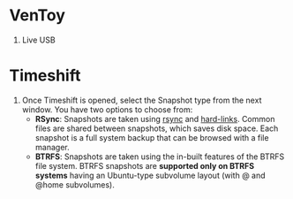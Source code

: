 # VenToy
1. Live USB
# Timeshift
1. Once Timeshift is opened, select the Snapshot type from the next window. You have two options to choose from:
	- ****RSync****: Snapshots are taken using [rsync](https://linuxhandbook.com/rsync-command-examples/) and [hard-links](https://linuxhandbook.com/hard-link/). Common files are shared between snapshots, which saves disk space. Each snapshot is a full system backup that can be browsed with a file manager.
	- ****BTRFS****: Snapshots are taken using the in-built features of the BTRFS file system. BTRFS snapshots are ****supported only on BTRFS systems**** having an Ubuntu-type subvolume layout (with @ and @home subvolumes).